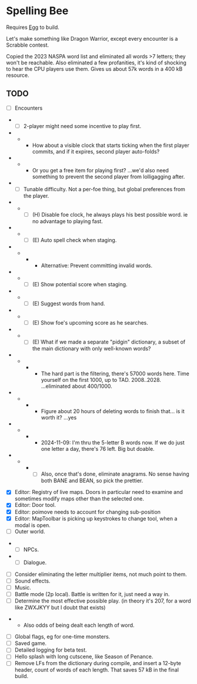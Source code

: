 # Spelling Bee

Requires [Egg](https://github.com/aksommerville/egg) to build.

Let's make something like Dragon Warrior, except every encounter is a Scrabble contest.

Copied the 2023 NASPA word list and eliminated all words >7 letters; they won't be reachable.
Also eliminated a few profanities, it's kind of shocking to hear the CPU players use them.
Gives us about 57k words in a 400 kB resource.

## TODO

- [ ] Encounters
- - [ ] 2-player might need some incentive to play first.
- - - How about a visible clock that starts ticking when the first player commits, and if it expires, second player auto-folds?
- - - Or you get a free item for playing first? ...we'd also need something to prevent the second player from lolligagging after.
- - [ ] Tunable difficulty. Not a per-foe thing, but global preferences from the player.
- - - [ ] (H) Disable foe clock, he always plays his best possible word. ie no advantage to playing fast.
- - - [ ] (E) Auto spell check when staging.
- - - - Alternative: Prevent committing invalid words.
- - - [ ] (E) Show potential score when staging.
- - - [ ] (E) Suggest words from hand.
- - - [ ] (E) Show foe's upcoming score as he searches.
- - - [ ] (E) What if we made a separate "pidgin" dictionary, a subset of the main dictionary with only well-known words?
- - - - The hard part is the filtering, there's 57000 words here. Time yourself on the first 1000, up to TAD. 2008..2028. ...eliminated about 400/1000.
- - - - Figure about 20 hours of deleting words to finish that... is it worth it? ...yes
- - - - 2024-11-09: I'm thru the 5-letter B words now. If we do just one letter a day, there's 76 left. Big but doable.
- - - - [ ] Also, once that's done, eliminate anagrams. No sense having both BANE and BEAN, so pick the prettier.
- [x] Editor: Registry of live maps. Doors in particular need to examine and sometimes modify maps other than the selected one.
- [x] Editor: Door tool.
- [x] Editor: poimove needs to account for changing sub-position
- [x] Editor: MapToolbar is picking up keystrokes to change tool, when a modal is open.
- [ ] Outer world.
- - [ ] NPCs.
- - [ ] Dialogue.
- [ ] Consider eliminating the letter multiplier items, not much point to them.
- [ ] Sound effects.
- [ ] Music.
- [ ] Battle mode (2p local). Battle is written for it, just need a way in.
- [ ] Determine the most effective possible play. (in theory it's 207, for a word like ZWXJKYY but I doubt that exists)
- - Also odds of being dealt each length of word.
- [ ] Global flags, eg for one-time monsters.
- [ ] Saved game.
- [ ] Detailed logging for beta test.
- [ ] Hello splash with long cutscene, like Season of Penance.
- [ ] Remove LFs from the dictionary during compile, and insert a 12-byte header, count of words of each length. That saves 57 kB in the final build.
